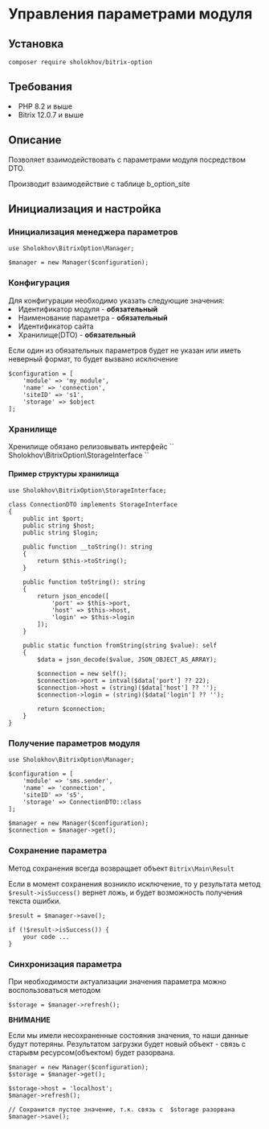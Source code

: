 <h1>Управления параметрами модуля</h1>
<h2>Установка</h2>

``
composer require sholokhov/bitrix-option
``

<h2>Требования</h2>
<li>PHP 8.2 и выше</li>
<li>Bitrix 12.0.7 и выше</li>

<h2>Описание</h2>
Позволяет взаимодействовать с параметрами модуля посредством DTO.

Производит взаимодействие с таблице b_option_site

<h2>Инициализация и настройка</h2>
<h3>Инициализация менеджера параметров</h3>

```injectablephp
use Sholokhov\BitrixOption\Manager;

$manager = new Manager($configuration);
```

<h3>Конфигурация</h3>
Для конфигурации необходимо указать следующие значения:
<li>Идентификатор модуля - <b>обязательный</b></li>
<li>Наименование параметра - <b>обязательный</b></li>
<li>Идентификатор сайта</li>
<li>Хранилище(DTO) - <b>обязательный</b></li>

Если один из обязательных параметров будет не указан или иметь неверный формат, то будет вызвано исключение

```injectablephp
$configuration = [
    'module' => 'my_module',
    'name' => 'connection',
    'siteID' => 's1',
    'storage' => $object
];
```

<h3>Хранилище</h3>
Хренилище обязано релизовывать интерфейс
``
Sholokhov\BitrixOption\StorageInterface
``

<h4>Пример структуры хранилища</h4>

```injectablephp
use Sholokhov\BitrixOption\StorageInterface;

class ConnectionDTO implements StorageInterface
{
    public int $port;
    public string $host;
    public string $login;
    
    public function __toString(): string
    {
        return $this->toString();
    }

    public function toString(): string
    {
        return json_encode([
            'port' => $this->port,
            'host' => $this->host, 
            'login' => $this->login
        ]);
    }

    public static function fromString(string $value): self
    {
        $data = json_decode($value, JSON_OBJECT_AS_ARRAY);

        $connection = new self();
        $connection->port = intval($data['port'] ?? 22);
        $connection->host = (string)($data['host'] ?? '');
        $connection->login = (string)($data['login'] ?? '');
        
        return $connection;
    }
}
```

<h3>Получение параметров модуля</h3>

```injectablephp
use Sholokhov\BitrixOption\Manager;

$configuration = [
    'module' => 'sms.sender',
    'name' => 'connection',
    'siteID' => 's5',
    'storage' => ConnectionDTO::class
];

$manager = new Manager($configuration);
$connection = $manager->get();
```

<h3>Сохранение параметра</h3>

Метод сохранения всегда возвращает объект ``Bitrix\Main\Result``

Если в момент сохранения возникло исключение, то у результата метод ```$result->isSuccess()``` вернет ложь, и будет возможность получения текста ошибки.

```injectablephp
$result = $manager->save();

if (!$result->isSuccess()) {
    your code ...
}
```

<h3>Синхронизация параметра</h3>
При необходимости актуализации значения параметра можно воспользоваться методом

```injectablephp
$storage = $manager->refresh();
```

<b>ВНИМАНИЕ</b>

Если мы имели несохраненные состояния значения, то наши данные будут потеряны. Результатом загрузки будет новый объект - связь с старывм ресурсом(объектом) будет разорвана.

```injectablephp
$manager = new Manager($configuration);
$storage = $manager->get();

$storage->host = 'localhost';
$manager->refresh();

// Сохранится пустое значение, т.к. связь с  $storage разорвана
$manager->save();
```
